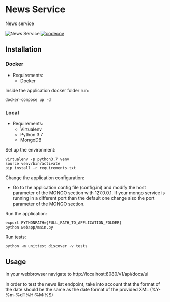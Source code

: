 # News Service
News service

![News Service](https://github.com/DeejayRevok/news-service/workflows/News%20Service/badge.svg)
[![codecov](https://codecov.io/gh/DeejayRevok/news-service/branch/develop/graph/badge.svg?token=1EEM8TD8JC)](https://codecov.io/gh/DeejayRevok/news-service)

## Installation
### Docker
- Requirements:
  - Docker
  
Inside the application docker folder run:
```
docker-compose up -d
```
  
### Local
- Requirements:
  - Virtualenv
  - Python 3.7
  - MongoDB
  
Set up the environment:
```
virtualenv -p python3.7 venv
source venv/bin/activate
pip install -r requirements.txt
```

Change the application configuration:
  - Go to the application config file (config.ini) and modify the host parameter of the MONGO section with 127.0.0.1. If your mongo service is running in a different port than the default one change also the port parameter of the MONGO section.

Run the application:
```
export PYTHONPATH={FULL_PATH_TO_APPLICATION_FOLDER}
python webapp/main.py
```

Run tests:
```
python -m unittest discover -v tests
```

## Usage
In your webbrowser navigate to http://localhost:8080/v1/api/docs/ui

In order to test the news list endpoint, take into account that the format of the date should be the same as the date format of the provided XML (%Y-%m-%dT%H:%M:%S)
